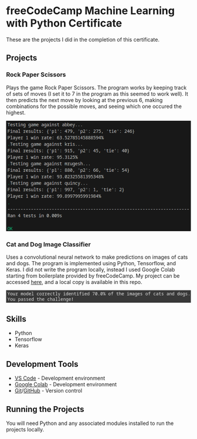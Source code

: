 # freeCodeCamp Machine Learning with Python Certificate

These are the projects I did in the completion of this certificate.

## Projects

### Rock Paper Scissors

Plays the game Rock Paper Scissors. The program works by keeping track of sets of moves (I set it to 7 in the program as this seemed to work well). It then predicts the next move by looking at the previous 6, making combinations for the possible moves, and seeing which one occured the highest.

![Image of Rock Paper Scissors](images/rock-paper-scissors.png)

### Cat and Dog Image Classifier

Uses a convolutional neural network to make predictions on images of cats and dogs. The program is implemented using Python, Tensorflow, and Keras. I did not write the program locally, instead I used Google Colab starting from boilerplate provided by freeCodeCamp. My project can be accessed [here](https://colab.research.google.com/drive/1EDdNHLyxvXSt_o9OObPdII-g4WfKZM8z?usp=sharing), and a local copy is available in this repo.

![Image of Cat and Dog Image Classifier](images/cat-and-dog.png)

## Skills

- Python
- Tensorflow
- Keras

## Development Tools

- [VS Code](https://code.visualstudio.com/) - Development environment
- [Google Colab](https://colab.research.google.com/) - Development environment
- [Git](https://git-scm.com/)/[GitHub](https://github.com/) - Version control

## Running the Projects

You will need Python and any associated modules installed to run the projects locally.

